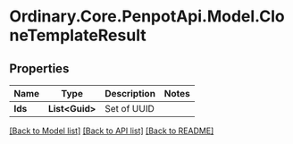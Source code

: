 # Ordinary.Core.PenpotApi.Model.CloneTemplateResult

## Properties

Name | Type | Description | Notes
------------ | ------------- | ------------- | -------------
**Ids** | **List&lt;Guid&gt;** | Set of UUID | 

[[Back to Model list]](../README.md#documentation-for-models) [[Back to API list]](../README.md#documentation-for-api-endpoints) [[Back to README]](../README.md)

